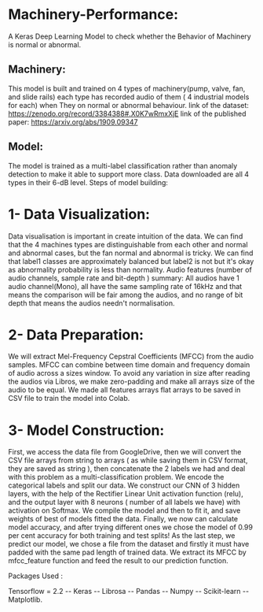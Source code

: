 # Machinery-Performance:

A Keras Deep Learning Model to check whether the Behavior of Machinery is normal or abnormal.

## Machinery:

This model is built and trained on 4 types of machinery(pump, valve, fan, and slide rails) each type has recorded audio of them ( 4 industrial models for each) when They on normal or abnormal behaviour. link of the dataset: https://zenodo.org/record/3384388#.X0K7wRmxXjE link of the published paper: https://arxiv.org/abs/1909.09347

## Model:

The model is trained as a multi-label classification rather than anomaly detection to make it able to support more class. Data downloaded are all 4 types in their 6-dB level. Steps of model building:

# 1- Data Visualization:

Data visualisation is important in create intuition of the data. We can find that the 4 machines types are distinguishable from each other and normal and abnormal cases, but the fan normal and abnormal is tricky. We can find that label1 classes are approximately balanced but label2 is not but it's okay as abnormality probability is less than normality. Audio features (number of audio channels, sample rate and bit-depth ) summary: All audios have 1 audio channel(Mono), all have the same sampling rate of 16kHz and that means the comparison will be fair among the audios, and no range of bit depth that means the audios needn't normalisation.

# 2- Data Preparation:

We will extract Mel-Frequency Cepstral Coefficients (MFCC) from the audio samples. MFCC can combine between time domain and frequency domain of audio across a sizes window. To avoid any variation in size after reading the audios via Libros, we make zero-padding and make all arrays size of the audio to be equal. We made all features arrays flat arrays to be saved in CSV file to train the model into Colab.

# 3- Model Construction:

First, we access the data file from GoogleDrive, then we will convert the CSV file arrays from string to arrays ( as while saving them in CSV format, they are saved as string ), then concatenate the 2 labels we had and deal with this problem as a multi-classification problem. We encode the categorical labels and split our data. We construct our CNN of 3 hidden layers, with the help of the Rectifier Linear Unit activation function (relu), and the output layer with 8 neurons ( number of all labels we have) with activation on Softmax. We compile the model and then to fit it, and save weights of best of models fitted the data. Finally, we now can calculate model accuracy, and after trying different ones we chose the model of 0.99 per cent accuracy for both training and test splits! As the last step, we predict our model, we chose a file from the dataset and firstly it must have padded with the same pad length of trained data. We extract its MFCC by mfcc_feature function and feed the result to our prediction function.

Packages Used :

Tensorflow = 2.2 -- Keras -- Librosa -- Pandas -- Numpy -- Scikit-learn -- Matplotlib.
